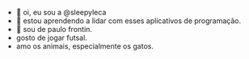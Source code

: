 - 👋 oi, eu sou a @sleepyleca
- 👀 estou aprendendo a lidar com esses aplicativos de programação.
- 💞️ sou de paulo frontin.
- gosto de jogar futsal.
- amo os animais, especialmente os gatos.
